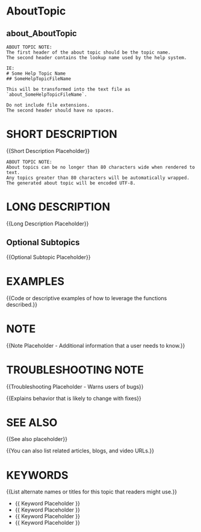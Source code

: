 ﻿# AboutTopic
## about_AboutTopic

```
ABOUT TOPIC NOTE:
The first header of the about topic should be the topic name.
The second header contains the lookup name used by the help system.

IE:
# Some Help Topic Name
## SomeHelpTopicFileName

This will be transformed into the text file as `about_SomeHelpTopicFileName`.

Do not include file extensions.
The second header should have no spaces.
```              

# SHORT DESCRIPTION
{{Short Description Placeholder}}

```
ABOUT TOPIC NOTE:
About topics can be no longer than 80 characters wide when rendered to text.
Any topics greater than 80 characters will be automatically wrapped.
The generated about topic will be encoded UTF-8.
```

# LONG DESCRIPTION
{{Long Description Placeholder}}

## Optional Subtopics
{{Optional Subtopic Placeholder}}

# EXAMPLES
{{Code or descriptive examples of how to leverage the functions described.}}

# NOTE
{{Note Placeholder - Additional information that a user needs to know.}}

# TROUBLESHOOTING NOTE
{{Troubleshooting Placeholder - Warns users of bugs}}

{{Explains behavior that is likely to change with fixes}}


# SEE ALSO
{{See also placeholder}}

{{You can also list related articles, blogs, and video URLs.}}


# KEYWORDS
{{List alternate names or titles for this topic that readers might use.}}

- {{ Keyword Placeholder }}
- {{ Keyword Placeholder }}
- {{ Keyword Placeholder }}
- {{ Keyword Placeholder }} 
    
